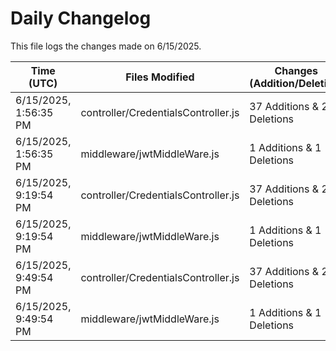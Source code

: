 # Daily Changelog

This file logs the changes made on 6/15/2025.

| Time (UTC)             | Files Modified                    | Changes (Addition/Deletion) |
|------------------------|-----------------------------------|-----------------------------|
| 6/15/2025, 1:56:35 PM | controller/CredentialsController.js | 37 Additions & 2 Deletions |
| 6/15/2025, 1:56:35 PM | middleware/jwtMiddleWare.js | 1 Additions & 1 Deletions |
| 6/15/2025, 9:19:54 PM | controller/CredentialsController.js | 37 Additions & 2 Deletions|
| 6/15/2025, 9:19:54 PM | middleware/jwtMiddleWare.js | 1 Additions & 1 Deletions|
| 6/15/2025, 9:49:54 PM | controller/CredentialsController.js | 37 Additions & 2 Deletions|
| 6/15/2025, 9:49:54 PM | middleware/jwtMiddleWare.js | 1 Additions & 1 Deletions|
